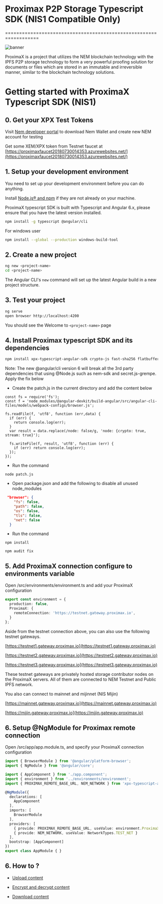 

# Proximax P2P Storage Typescript SDK (NIS1 Compatible Only)
==================================================================

![banner](https://proximax.io/wp-content/uploads/2018/03/ProximaX-logotype.png)

ProximaX is a project that utilizes the NEM blockchain technology with the IPFS P2P storage technology to form a very powerful proofing solution for documents or files which are stored in an immutable and irreversible manner, similar to the blockchain technology solutions.

# Getting started with ProximaX Typescript SDK (NIS1)

## 0. Get your XPX Test Tokens

Visit [Nem developer portal](https://nem.io/developers/) to download Nem Wallet and create new NEM account for testing

Get some XEM/XPX token from Testnet faucet at [https://proximaxfaucet20180730014353.azurewebsites.net/](https://proximaxfaucet20180730014353.azurewebsites.net/)

## 1. Setup your development environment

You need to set up your development environment before you can do anything.

Install [Node.js® and npm](https://nodejs.org/en/download/) if they are not already on your machine.

ProximaX typescript SDK is built with Typescript and Angular 6.x, please ensure that you have the latest version installed.

```bash
npm install -g typescript @angular/cli
```

For windows user

```bash
npm install --global --production windows-build-tool
```

## 2. Create a new project

```bash
ng new <project-name>
cd <project-name>
```

The Angular CLI's `new` command will set up the latest Angular build in a new project structure.

## 3. Test your project

```bash
ng serve
open browser http://localhost:4200
```

You should see the Welcome to `<project-name>` page

## 4. Install Proximax typescript SDK and its dependencies

```bash
npm install xpx-typescript-angular-sdk crypto-js fast-sha256 flatbuffers nem-library secrets.js-grempe text-encoding-utf-8 typescript-base64-arraybuffer --save
```

Note: The new @angular/cli version 6 will break all the 3rd party dependencies that using @Node.js such as nem-sdk and secret.js-grempe. Apply the fix below

- Create the patch.js in the current directory and add the content below

```node
const fs = require('fs');
const f = 'node_modules/@angular-devkit/build-angular/src/angular-cli-files/models/webpack-configs/browser.js';

fs.readFile(f, 'utf8', function (err,data) {
  if (err) {
    return console.log(err);
  }
  var result = data.replace(/node: false/g, 'node: {crypto: true, stream: true}');

  fs.writeFile(f, result, 'utf8', function (err) {
    if (err) return console.log(err);
  });
});
```

- Run the command 

```node
node patch.js
```

- Open package.json and add the following to disable all unused node_modules

```json
 "browser": {
    "fs": false,
    "path": false,
    "os": false,
    "tls": false,
    "net": false
  }
```

- Run the command 

```node
npm install

npm audit fix
```

## 5. Add ProximaX connection configure to environments variable

Open /src/environments/environment.ts and add your ProximaX configuration

```ts
export const environment = {
  production: false,
  ProximaX: {
    remoteConnection: 'https://testnet.gateway.proximax.io',
  }
};
```

Aside from the testnet connection above, you can also use the following testnet gateways.

[https://testnet1.gateway.proximax.io](https://testnet1.gateway.proximax.io)

[https://testnet2.gateway.proximax.io](https://testnet2.gateway.proximax.io)

[https://testnet3.gateway.proximax.io](https://testnet3.gateway.proximax.io)

These testnet gateways are privately hosted storage contributor nodes on the ProximaX servers. 
All of them are connected to NEM Testnet and Public IPFS network.

You also can connect to mainnet and mijinnet (NIS Mijin)

[https://mainnet.gateway.proximax.io](https://mainnet.gateway.proximax.io)

[https://mijin.gateway.proximax.io](https://mijin.gateway.proximax.io)

## 6. Setup @NgModule for Proximax remote connection

Open /src/app/app.module.ts, and specify your ProximaX connection configuration

```ts
import { BrowserModule } from '@angular/platform-browser';
import { NgModule } from '@angular/core';

import { AppComponent } from './app.component';
import { environment } from '../environments/environment';
import { PROXIMAX_REMOTE_BASE_URL, NEM_NETWORK } from 'xpx-typescript-angular-sdk';

@NgModule({
  declarations: [
    AppComponent
  ],
  imports: [
    BrowserModule
  ],
  providers: [
    { provide: PROXIMAX_REMOTE_BASE_URL, useValue: environment.ProximaX.remoteConnection }, 
    { provide: NEM_NETWORK, useValue: NetworkTypes.TEST_NET }
  ],
  bootstrap: [AppComponent]
})
export class AppModule { }

```

## 6. How to ?

- [Upload content](docs/upload-content.md)

- [Encrypt and decrypt content](docs/secured-content.md)

- [Download content](docs/encrypt-decrypt.md)

